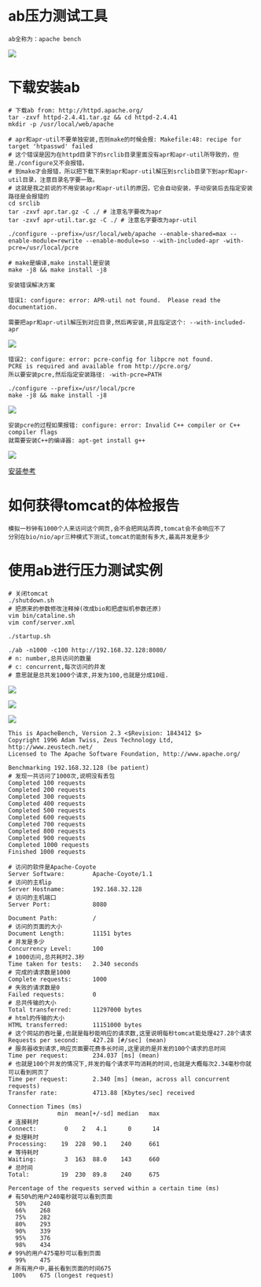 # ab压力测试工具

    ab全称为：apache bench

![](../pics/apache的ab压力测试.png)

# 下载安装ab

```shell script
# 下载ab from: http://httpd.apache.org/
tar -zxvf httpd-2.4.41.tar.gz && cd httpd-2.4.41
mkdir -p /usr/local/web/apache

# apr和apr-util不要单独安装,否则make的时候会报: Makefile:48: recipe for target 'htpasswd' failed
# 这个错误是因为在httpd目录下的srclib目录里面没有apr和apr-util所导致的，但是./configure又不会报错，
# 到make才会报错，所以把下载下来到apr和apr-util解压到srclib目录下到apr和apr-util目录，注意目录名字要一致。
# 这就是我之前说的不用安装apr和apr-util的原因，它会自动安装，手动安装后去指定安装路径是会报错的
cd srclib
tar -zxvf apr.tar.gz -C ./ # 注意名字要改为apr
tar -zxvf apr-util.tar.gz -C ./ # 注意名字要改为apr-util

./configure --prefix=/usr/local/web/apache --enable-shared=max --enable-module=rewrite --enable-module=so --with-included-apr -with-pcre=/usr/local/pcre

# make是编译,make install是安装
make -j8 && make install -j8
```

    安装错误解决方案

    错误1: configure: error: APR-util not found.  Please read the documentation.
    
    需要把apr和apr-util解压到对应目录,然后再安装,并且指定这个: --with-included-apr

![](../pics/ab安装常见错误.png)

    错误2: configure: error: pcre-config for libpcre not found. 
    PCRE is required and available from http://pcre.org/
    所以要安装pcre,然后指定安装路径: -with-pcre=PATH 

    ./configure --prefix=/usr/local/pcre
    make -j8 && make install -j8

![](../pics/pcre安装.png)
    
    安装pcre的过程如果报错: configure: error: Invalid C++ compiler or C++ compiler flags
    就需要安装C++的编译器: apt-get install g++

![](../pics/httpd的安装.png)

[安装参考](https://www.linuxidc.com/Linux/2017-08/146567.htm)

# 如何获得tomcat的体检报告

    模拟一秒钟有1000个人来访问这个网页,会不会把网站弄跨,tomcat会不会响应不了
    分别在bio/nio/apr三种模式下测试,tomcat的能耐有多大,最高并发是多少

# 使用ab进行压力测试实例

```shell script
# 关闭tomcat
./shutdown.sh
# 把原来的参数修改注释掉(改成bio和把虚拟机参数还原)
vim bin/cataline.sh
vim conf/server.xml

./startup.sh

./ab -n1000 -c100 http://192.168.32.128:8080/
# n: number,总共访问的数量
# c: concurrent,每次访问的并发
# 意思就是总共发1000个请求,并发为100,也就是分成10组.
```

![](../pics/ab访问tomcat压力测试健康报告解读.png)

![](../pics/ab访问tomcat压力测试健康报告解读02.png)

![](../pics/ab访问tomcat压力测试健康报告解读03.png)

```shell script
This is ApacheBench, Version 2.3 <$Revision: 1843412 $>
Copyright 1996 Adam Twiss, Zeus Technology Ltd, http://www.zeustech.net/
Licensed to The Apache Software Foundation, http://www.apache.org/

Benchmarking 192.168.32.128 (be patient)
# 发现一共访问了1000次,说明没有丢包
Completed 100 requests
Completed 200 requests
Completed 300 requests
Completed 400 requests
Completed 500 requests
Completed 600 requests
Completed 700 requests
Completed 800 requests
Completed 900 requests
Completed 1000 requests
Finished 1000 requests

# 访问的软件是Apache-Coyote
Server Software:        Apache-Coyote/1.1
# 访问的主机ip
Server Hostname:        192.168.32.128
# 访问的主机端口
Server Port:            8080

Document Path:          /
# 访问的页面的大小
Document Length:        11151 bytes
# 并发是多少 
Concurrency Level:      100
# 1000访问,总共耗时2.3秒
Time taken for tests:   2.340 seconds
# 完成的请求数是1000
Complete requests:      1000
# 失败的请求数是0
Failed requests:        0
# 总共传输的大小
Total transferred:      11297000 bytes
# html的传输的大小
HTML transferred:       11151000 bytes
# 这个网站的吞吐量,也就是每秒能响应的请求数,这里说明每秒tomcat能处理427.28个请求
Requests per second:    427.28 [#/sec] (mean)
# 服务器收到请求,响应页面要花费多长时间,这里说的是并发的100个请求的总时间
Time per request:       234.037 [ms] (mean)
# 也就是100个并发的情况下,并发的每个请求平均消耗的时间,也就是大概每次2.34毫秒你就可以看到网页了
Time per request:       2.340 [ms] (mean, across all concurrent requests)
Transfer rate:          4713.88 [Kbytes/sec] received

Connection Times (ms)
              min  mean[+/-sd] median   max
# 连接耗时
Connect:        0    2   4.1      0      14
# 处理耗时
Processing:    19  228  90.1    240     661
# 等待耗时
Waiting:        3  163  88.0    143     660
# 总时间
Total:         19  230  89.8    240     675

Percentage of the requests served within a certain time (ms)
# 有50%的用户240毫秒就可以看到页面
  50%    240
  66%    268
  75%    282
  80%    293
  90%    339
  95%    376
  98%    434
# 99%的用户475毫秒可以看到页面
  99%    475
# 所有用户中,最长看到页面的时间675
 100%    675 (longest request)
```